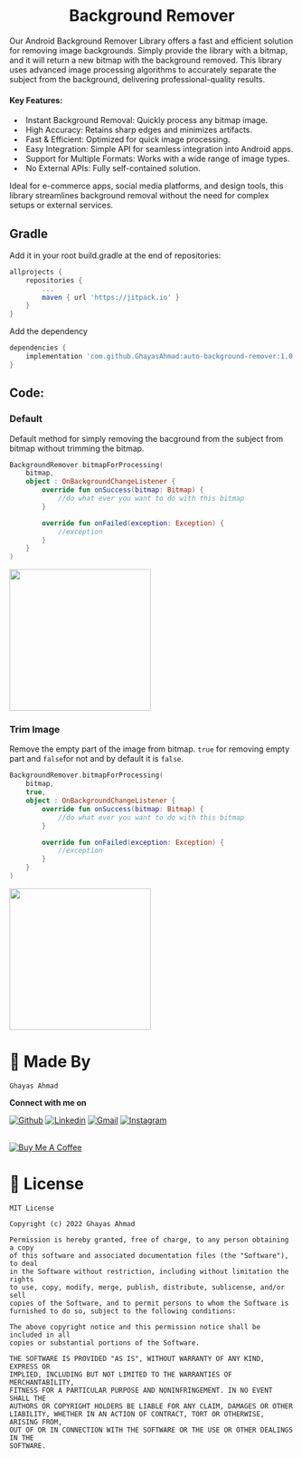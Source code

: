 <h1 align="center">Background Remover</h1>

Our Android Background Remover Library offers a fast and efficient solution for removing image backgrounds. Simply provide the library with a bitmap, and it will return a new bitmap with the background removed. This library uses advanced image processing algorithms to accurately separate the subject from the background, delivering professional-quality results.

#### Key Features:
&ensp;•&emsp;Instant Background Removal: Quickly process any bitmap image.\
&ensp;•&emsp;High Accuracy: Retains sharp edges and minimizes artifacts.\
&ensp;•&emsp;Fast & Efficient: Optimized for quick image processing.\
&ensp;•&emsp;Easy Integration: Simple API for seamless integration into Android apps.\
&ensp;•&emsp;Support for Multiple Formats: Works with a wide range of image types.\
&ensp;•&emsp;No External APIs: Fully self-contained solution.

Ideal for e-commerce apps, social media platforms, and design tools, this library streamlines background removal without the need for complex setups or external services.
## Gradle

Add it in your root build.gradle at the end of repositories:

```groovy
allprojects {
    repositories {
        ...
        maven { url 'https://jitpack.io' }
    }
}
```

Add the dependency

```groovy
dependencies {
    implementation 'com.github.GhayasAhmad:auto-background-remover:1.0.3'
}
```

## Code:

### Default

Default method for simply removing the bacground from the subject from bitmap without trimming the
bitmap.

```kotlin
BackgroundRemover.bitmapForProcessing(
    bitmap,
    object : OnBackgroundChangeListener {
        override fun onSuccess(bitmap: Bitmap) {
            //do what ever you want to do with this bitmap
        }

        override fun onFailed(exception: Exception) {
            //exception
        }
    }
)

```

<img src="https://user-images.githubusercontent.com/65961727/189538271-6e4658f5-cc08-45c9-a876-e13a54c2140f.gif" width="250px"/>
</br>

### Trim Image

Remove the empty part of the image from bitmap. `true` for removing empty part and `false`for not
and by default it is `false`.

```kotlin
BackgroundRemover.bitmapForProcessing(
    bitmap,
    true,
    object : OnBackgroundChangeListener {
        override fun onSuccess(bitmap: Bitmap) {
            //do what ever you want to do with this bitmap
        }

        override fun onFailed(exception: Exception) {
            //exception
        }
    }
)

```

<img src="https://user-images.githubusercontent.com/65961727/189539901-fd0270df-a63f-41df-a810-598805301661.gif" width="250px"/>

# 👨 Made By

`Ghayas Ahmad`

**Connect with me on**
</br>

[![Github](https://img.shields.io/badge/-Github-000?style=flat&logo=Github&logoColor=white)](https://github.com/GhayasAhmad)
[![Linkedin](https://img.shields.io/badge/-LinkedIn-blue?style=flat&logo=Linkedin&logoColor=white)](https://www.linkedin.com/in/ghayasahmad47/)
[![Gmail](https://img.shields.io/badge/-Gmail-c14438?style=flat&logo=Gmail&logoColor=white)](mailto:sheikhghayas47@gmail.com)
[![Instagram](https://img.shields.io/badge/Instagram-%23E4405F.svg?style=flat&logo=Instagram&logoColor=white)](https://www.instagram.com/gcodes._/)

</br>
<a href="https://www.buymeacoffee.com/ghayas" target="_blank"><img src="https://www.buymeacoffee.com/assets/img/custom_images/orange_img.png" alt="Buy Me A Coffee" style="height: auto !important;width: auto !important;" ></a>

# 📜 License

```
MIT License

Copyright (c) 2022 Ghayas Ahmad

Permission is hereby granted, free of charge, to any person obtaining a copy
of this software and associated documentation files (the "Software"), to deal
in the Software without restriction, including without limitation the rights
to use, copy, modify, merge, publish, distribute, sublicense, and/or sell
copies of the Software, and to permit persons to whom the Software is
furnished to do so, subject to the following conditions:

The above copyright notice and this permission notice shall be included in all
copies or substantial portions of the Software.

THE SOFTWARE IS PROVIDED "AS IS", WITHOUT WARRANTY OF ANY KIND, EXPRESS OR
IMPLIED, INCLUDING BUT NOT LIMITED TO THE WARRANTIES OF MERCHANTABILITY,
FITNESS FOR A PARTICULAR PURPOSE AND NONINFRINGEMENT. IN NO EVENT SHALL THE
AUTHORS OR COPYRIGHT HOLDERS BE LIABLE FOR ANY CLAIM, DAMAGES OR OTHER
LIABILITY, WHETHER IN AN ACTION OF CONTRACT, TORT OR OTHERWISE, ARISING FROM,
OUT OF OR IN CONNECTION WITH THE SOFTWARE OR THE USE OR OTHER DEALINGS IN THE
SOFTWARE.
```
